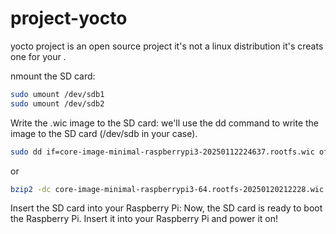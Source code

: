 # project-yocto
yocto project is an open source project it's not a linux distribution it's creats one for your .

nmount the SD card:

```bash
sudo umount /dev/sdb1
sudo umount /dev/sdb2
```

 Write the .wic image to the SD card: 
  we'll use the dd command to write the image to the SD card (/dev/sdb in your case). 
 ```bash
sudo dd if=core-image-minimal-raspberrypi3-20250112224637.rootfs.wic of=/dev/sdb bs=4M status=progress
```
or 
```bash
bzip2 -dc core-image-minimal-raspberrypi3-64.rootfs-20250120212228.wic.bz2 | sudo dd of=/dev/sdX bs=1M iflag=fullblock oflag=direct conv=fsync

```

Insert the SD card into your Raspberry Pi: Now, the SD card is ready to boot the Raspberry Pi. Insert it into your Raspberry Pi and power it on!

